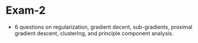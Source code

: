# Exam-2
 
- 6 questions on regularization, gradient decent, sub-gradients, proximal gradient descent, clustering, and principle component analysis.